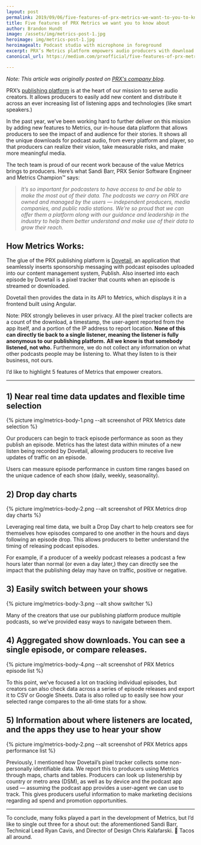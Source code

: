 ```yaml
---
layout: post
permalink: 2019/09/06/five-features-of-prx-metrics-we-want-to-you-to-know-about
title: Five features of PRX Metrics we want you to know about
author: Brandon Hundt
image: /assets/img/metrics-post-1.jpg
heroimage: img/metrics-post-1.jpg
heroimagealt: Podcast studio with microphone in foreground
excerpt: PRX’s Metrics platform empowers audio producers with download and audience data
canonical_url: https://medium.com/prxofficial/five-features-of-prx-metrics-we-want-to-you-to-know-about-f3aceb15b47b

---
```


<em>Note: This article was originally posted on <a href="https://medium.com/prxofficial/five-features-of-prx-metrics-we-want-to-you-to-know-about-f3aceb15b47b">PRX's company blog</a>.</em>

PRX’s <a href="https://www.prx.org/services/publishing-platform">publishing platform</a> is at the heart of our mission to serve audio creators. It allows producers to easily add new content and distribute it across an ever increasing list of listening apps and technologies (like smart speakers.)

In the past year, we’ve been working hard to further deliver on this mission by adding new features to Metrics, our in-house data platform that allows producers to see the impact of and audience for their stories. It shows all the unique downloads for podcast audio, from every platform and player, so that producers can realize their vision, take measurable risks, and make more meaningful media.

The tech team is proud of our recent work because of the value Metrics brings to producers. Here’s what Sandi Barr, PRX Senior Software Engineer and Metrics Champion™ says:

<blockquote>
  <em>It’s so important for podcasters to have access to and be able to make the most out of their data. The podcasts we carry on PRX are owned and managed by the users — independent producers, media companies, and public radio stations. We’re so proud that we can offer them a platform along with our guidance and leadership in the industry to help them better understand and make use of their data to grow their reach.</em>
</blockquote>

<h2>How Metrics Works:</h2>

The glue of the PRX publishing platform is <a rel="noopener" href="/prxofficial/on-dovetail-618153c4d67e">Dovetail</a>, an application that seamlessly inserts sponsorship messaging with podcast episodes uploaded into our content management system, Publish. Also inserted into each episode by Dovetail is a pixel tracker that counts when an episode is streamed or downloaded.

Dovetail then provides the data in its API to Metrics, which displays it in a frontend built using Angular.

Note: PRX strongly believes in user privacy.<strong> </strong>All the pixel tracker collects are a count of the download, a timestamp, the user-agent reported from the app itself, and a portion of the IP address to report location.<strong> None of this can directly tie back to a single listener, meaning the listener is fully anonymous to our publishing platform.</strong> <strong>All we know is that somebody listened, not who.</strong> Furthermore, we do not collect any information on what other podcasts people may be listening to. What they listen to is their business, not ours.

I’d like to highlight 5 features of Metrics that empower creators.

<hr>

<h2>1) Near real time data updates and flexible time selection</h2>

{% picture img/metrics-body-1.png --alt screenshot of PRX Metrics date selection %}

Our producers can begin to track episode performance as soon as they publish an episode. Metrics has the latest data within minutes of a new listen being recorded by Dovetail, allowing producers to receive live updates of traffic on an episode.

Users can measure episode performance in custom time ranges based on the unique cadence of each show (daily, weekly, seasonality).

<h2>2) Drop day charts</h2>

{% picture img/metrics-body-2.png --alt screenshot of PRX Metrics drop day charts %}

Leveraging real time data, we built a Drop Day chart to help creators see for themselves how episodes compared to one another in the hours and days following an episode drop. This allows producers to better understand the timing of releasing podcast episodes.

For example, if a producer of a weekly podcast releases a podcast a few hours later than normal (or even a day later,) they can directly see the impact that the publishing delay may have on traffic, positive or negative.

<h2>3) Easily switch between your shows</h2>

{% picture img/metrics-body-3.png --alt show switcher %}

Many of the creators that use our publishing platform produce multiple podcasts, so we’ve provided easy ways to navigate between them.

<h2>4) Aggregated show downloads. You can see a single episode, or compare releases.</h2>

{% picture img/metrics-body-4.png --alt screenshot of PRX Metrics episode list %}

To this point, we’ve focused a lot on tracking individual episodes, but creators can also check data across a series of episode releases and export it to CSV or Google Sheets. Data is also rolled up to easily see how your selected range compares to the all-time stats for a show.

<h2>5) Information about where listeners are located, and the apps they use to hear your show</h2>

{% picture img/metrics-body-2.png --alt screenshot of PRX Metrics apps performance list %}

Previously, I mentioned how Dovetail’s pixel tracker collects some non-personally identifiable data. We report this to producers using Metrics through maps, charts and tables. Producers can look up listenership by country or metro area (DSM), as well as by device and the podcast app used — assuming the podcast app provides a user-agent we can use to track. This gives producers useful information to make marketing decisions regarding ad spend and promotion opportunities.

<hr>

To conclude, many folks played a part in the development of Metrics, but I’d like to single out three for a shout out: the aforementioned Sandi Barr, Technical Lead Ryan Cavis, and Director of Design Chris Kalafarski. 🌮 Tacos all around.
